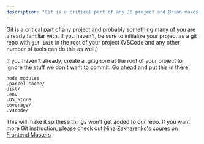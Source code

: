```yaml
---
description: "Git is a critical part of any JS project and Brian makes sure you have it set up."
---
```


Git is a critical part of any project and probably something many of you are already familiar with. If you haven't, be sure to initialize your project as a git repo with `git init` in the root of your project (VSCode and any other number of tools can do this as well.)

If you haven't already, create a .gitignore at the root of your project to ignore the stuff we don't want to commit. Go ahead and put this in there:

```
node_modules
.parcel-cache/
dist/
.env
.DS_Store
coverage/
.vscode/
```

This will make it so these things won't get added to our repo. If you want more Git instruction, please check out [Nina Zakharenko's coures on Frontend Masters][nina]

[nina]: https://frontendmasters.com/courses/git-in-depth/
